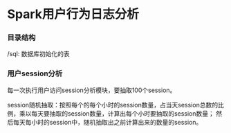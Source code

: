 # Spark用户行为日志分析

### 目录结构
/sql: 数据库初始化的表

### 用户session分析
每一次执行用户访问session分析模块，要抽取100个session。

session随机抽取：按照每个的每个小时的session数量，占当天session总数的比例，乘以每天要抽取的session数量，计算出每个小时要抽取的session数量；
然后每天每小时的session中，随机抽取出之前计算出来的数量的session。

